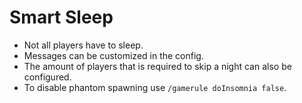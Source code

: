 # Smart Sleep
- Not all players have to sleep.
- Messages can be customized in the config.
- The amount of players that is required to skip a night can also be configured.
- To disable phantom spawning use ```/gamerule doInsomnia false```.
